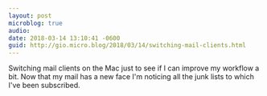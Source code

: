 ```yaml
---
layout: post
microblog: true
audio: 
date: 2018-03-14 13:10:41 -0600
guid: http://gio.micro.blog/2018/03/14/switching-mail-clients.html
---
```

Switching mail clients on the Mac just to see if I can improve my workflow a bit. Now that my mail has a new face I'm noticing all the junk lists to which I've been subscribed.
